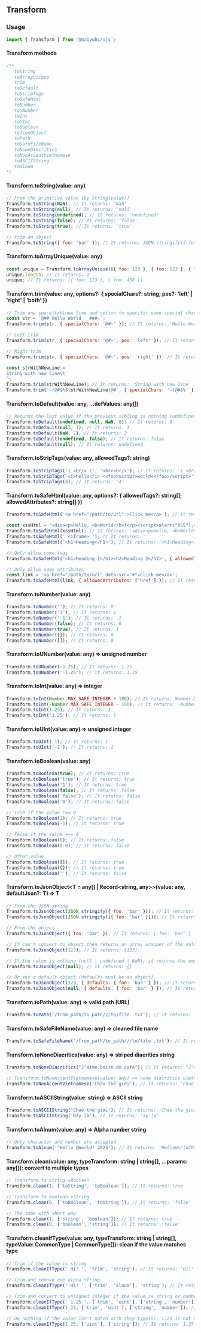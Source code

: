 ## Transform

### Usage

```javascript
import { Transform } from '@maivubc/ujs';
```

#### Transform methods

```javascript
/**
   toString
   toArrayUnique
   trim
   toDefault
   toStripTags
   toSafeHtml
   toNumber
   toUNumber
   toInt
   toUInt
   toBoolean
   toJsonObject
   toPath
   toSafeFileName
   toNoneDiacritics
   toNonAccentVietnamese
   toASCIIString
   toAlnum
*/
```

#### Transform.toString(value: any)

```javascript
// From the primitive value (by String(value))
Transform.toString(NaN); // It returns: 'NaN'
Transform.toString(null); // It returns: 'null'
Transform.toString(undefined); // It returns: 'undefined'
Transform.toString(false); // It returns: 'false'
Transform.toString(true); // It returns: 'true'

// From an object
Transform.toString({ foo: 'bar' }); // It returns: JSON.stringify({ foo: 'bar' })
```

#### Transform.toArrayUnique(value: any)

```javascript
const unique = Transform.toArrayUnique([{ foo: 123 }, { foo: 123 }, { foo: 456 }]);
unique.length; // It returns: 2
unique; // It returns: [{ foo: 123 }, { foo: 456 }]
```

#### Transform.trim(value: any, options?: { specialChars?: string; pos?: 'left' | 'right' | 'both' })

```javascript
// Trim any space|tab|new line and option to specific some special characters
const str = `@## Hello World   ###~`;
Transform.trim(str, { specialChars: '@#~' }); // It returns: 'Hello World'

// Left trim
Transform.trim(str, { specialChars: '@#~', pos: 'left' }); // It returns: 'Hello World   ###~'

// Right trim
Transform.trim(str, { specialChars: '@#~', pos: 'right' }); // It returns: '@## Hello World'

const strWithNewLine = `
String with new line\t
`;
Transform.trim(strWithNewLine); // It returns: 'String with new line'
Transform.trim(`~!@#$%${strWithNewLine}@#`, { specialChars: '~!@#$%' }); // It returns: 'String with new line'
```

#### Transform.toDefault(value: any, ...defValues: any[])

```javascript
// Returns the last value if the previous sibling is nothing (undefined | null | NaN)
Transform.toDefault(undefined, null, NaN, 0); // It returns: 0
Transform.toDefault(null, 1); // It returns: 1
Transform.toDefault(NaN, 2); // It returns: 2
Transform.toDefault(undefined, false); // It returns: false
Transform.toDefault(null); // It returns: undefined
```

#### Transform.toStripTags(value: any, allowedTags?: string)

```javascript
Transform.toStripTags('1 <br/> 1', '<br><br/>'); // It returns: '1 <br/> 1'
Transform.toStripTags('<i>hello</i> <<foo>script>world<</foo>/script>'); // It returns: 'hello world'
Transform.toStripTags(4); // It returns: '4'
```

#### Transform.toSafeHtml(value: any, options?: { allowedTags?: string[]; allowedAttributes?: string[] })

```javascript
Transform.toSafeHtml('<a href="/path/to/url" >Click me</a>'); // It returns: '<a href="/path/to/url">Click me</a>'

const xssHtml = '<div><p>Hello, <b>World</b>!</p><script>alert("XSS");</script></div>';
Transform.toSafeHtml(xssHtml); // It returns: '<div><p>Hello, <b>World</b>!</p>alert("XSS");</div>'
Transform.toSafeHtml(' <iframe> '); // It returns: ''
Transform.toSafeHtml('<h1>Heading</h1>'); // It returns: '<h1>Heading</h1>'

// Only allow some tags
Transform.toSafeHtml('<h1>Heading 1</h1><h2>Heading 2</h2>', { allowedTags: ['h2'] }); // It returns: 'Heading 1<h2>Heading 2</h2>'

// Only allow some attributes
const link = '<a href="/path/to/url" data-src="#">Click me</a>';
Transform.toSafeHtml(link, { allowedAttributes: ['href'] }); // It returns: '<a href="/path/to/url">Click me</a>'
```

#### Transform.toNumber(value: any)

```javascript
Transform.toNumber(''); // It returns: 0
Transform.toNumber('1'); // It returns: 1
Transform.toNumber('-1'); // It returns: -1
Transform.toNumber(false); // It returns: 0
Transform.toNumber(true); // It returns: 1
Transform.toNumber({}); // It returns: 0
Transform.toNumber([]); // It returns: 0
```

#### Transform.toUNumber(value: any) => unsigned number

```javascript
Transform.toUNumber(-1.25); // It returns: 1.25
Transform.toUNumber('-1.25'); // It returns: 1.25
```

#### Transform.toInt(value: any) => integer

```javascript
Transform.toInt(Number.MAX_SAFE_INTEGER + 100); // It returns: Number.MAX_SAFE_INTEGER
Transform.toInt(-Number.MAX_SAFE_INTEGER - 100); // It returns: -Number.MAX_SAFE_INTEGER
Transform.toInt(1.25); // It returns: 1
Transform.toInt('1.25'); // It returns: 1
```

#### Transform.toUInt(value: any) => unsigned integer

```javascript
Transform.toUInt(-1); // It returns: 1
Transform.toUInt('-1'); // It returns: 1
```

#### Transform.toBoolean(value: any)

```javascript
Transform.toBoolean(true); // It returns: true
Transform.toBoolean('true'); // It returns: true
Transform.toBoolean('1'); // It returns: true
Transform.toBoolean(false); // It returns: false
Transform.toBoolean('false'); // It returns: false
Transform.toBoolean('0'); // It returns: false

// True if the value !== 0
Transform.toBoolean(1); // It returns: true
Transform.toBoolean(-1); // It returns: true

// False if the value === 0
Transform.toBoolean(0); // It returns: false
Transform.toBoolean(0.0); // It returns: false

// Other value
Transform.toBoolean([]); // It returns: true
Transform.toBoolean({}); // It returns: true
Transform.toBoolean(''); // It returns: false
```

#### Transform.toJsonObject<T = any[] | Record<string, any>>(value: any, defaultJson?: T) => T

```javascript
// From the JSON string
Transform.toJsonObject(JSON.stringify({ foo: 'bar' })); // It returns: { foo: 'bar' }
Transform.toJsonObject(JSON.stringify([{ foo: 'bar' }])); // It returns: [{ foo: 'bar' }]

// From the object
Transform.toJsonObject({ foo: 'bar' }); // It returns: { foo: 'bar' }

// If can't convert to object then returns an array wrapper of the value [value]
Transform.toJsonObject(123); // It returns: [123]

// If the value is nothing (null | undefined | NaN), it returns the empty object {}
Transform.toJsonObject(null); // It returns: {}

// Or set a default object (defaults must be an object)
Transform.toJsonObject(123, { defaults: { foo: 'bar' } }); // It returns: { defaults: { foo: 'bar' } }
Transform.toJsonObject(null, { defaults: { foo: 'bar' } }); // It returns: { defaults: { foo: 'bar' } }
```

#### Transform.toPath(value: any) => valid path (URL)

```javascript
Transform.toPath('/from_path/to_path///to/file .txt'); // It returns: 'from-path/to-path/to/file-txt'
```

#### Transform.toSafeFileName(value: any) => cleaned file name

```javascript
Transform.toSafeFileName('/from_path/to_path///to/file .txt'); // It returns: 'frompathtopathtofile.txt'
```

#### Transform.toNoneDiacritics(value: any) => striped diacritics string

```javascript
Transform.toNoneDiacritics("J'aime boire du café"); // It returns: "J'aime boire du cafe"

// Transform.toNonAccentVietnamese(value: any) => none diacritics vietnamese string
Transform.toNonAccentVietnamese('Chào thế giới'); // It returns: 'Chao the gioi'
```

#### Transform.toASCIIString(value: string) => ASCII string

```javascript
Transform.toASCIIString('Chào thế giới'); // It returns: 'Chao the gioi'
Transform.toASCIIString('Đây là'); // It returns: 'ay la'
```

#### Transform.toAlnum(value: any) => Alpha number string

```javascript
// Only character and number are accepted
Transform.toAlnum('^Hello @World! 2024'); // It returns: 'HelloWorld2024'
```

#### Transform.clean(value: any, typeTransform: string | string[], ...params: any[]): convert to multiple types

```javascript
// Transform to String->Boolean
Transform.clean(1, ['toString', 'toBoolean']); // It returns: true

// Transform to Boolean->String
Transform.clean(0, ['toBoolean', 'toString']); // It returns: 'false'

// The same with short way
Transform.clean(1, ['string', 'boolean']); // It returns: true
Transform.clean(0, ['boolean', 'string']); // It returns: 'false'
```

#### Transform.cleanIfType(value: any, typeTransform: string | string[], typeValue: CommonType | CommonType[]): clean if the value matches type

```javascript
// Trim if the value is string
Transform.cleanIfType(' Hi! ', 'trim', 'string'); // It returns: 'Hi!'

// Trim and remove one alpha string
Transform.cleanIfType(' Hi! ', ['trim', 'alnum'], 'string'); // It returns: 'Hi'

// Trim and convert to unsigned integer if the value is string or number
Transform.cleanIfType(' 1.25 ', ['trim', 'uint'], ['string', 'number']); // It returns: 1
Transform.cleanIfType(1.25, ['trim', 'uint'], ['string', 'number']); // It returns: 1

// Do nothing if the value isn't match with they type(s), 1.25 is not the string type
Transform.cleanIfType(1.25, ['uint'], ['string']); // It returns: 1.25
```
